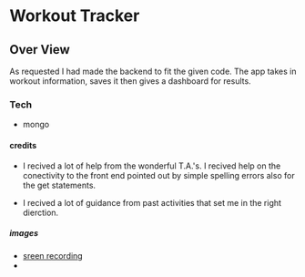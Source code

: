 # Workout Tracker
## Over View
 As requested I had made the backend to fit the given code. The app takes in workout information, saves it then gives a dashboard for results.

 ### Tech

 * mongo
 
 #### credits

 * I recived a lot of help from the wonderful T.A.'s. I recived help on the conectivity to the front end pointed out by simple spelling errors
 also for the get statements.

 * I recived a lot of guidance from past activities that set me in the right dierction.

  ##### images

  * [sreen recording](https://drive.google.com/file/d/1g49T_nC34rP7Dggf1yOl9srupHWryGL0/view) 
  * 